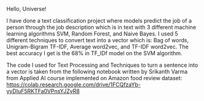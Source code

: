 Hello, Universe!

I have done a text classification project where models predict the job of a person through the job description which is in text with 3 different machine learning algorithms SVM, Random Forest, and Naive Bayes. I used 5 different techniques to convert text into a vector which is: Bag of words, Unigram-Bigram TF-IDF, Average word2vec, and TF-IDF word2vec. The best accuracy I get is the 68% in TF_IDf model on the SVM algorithm. 

The code I used for Text Processing and Techniques to turn a sentence into a vector is taken from the following notebook written by Srikanth Varma from Applied AI course implemented on Amazon food review dataset: https://colab.research.google.com/drive/1FCQfzaYb-yyDIuF5RKTFa0VPnsYJZyR8
